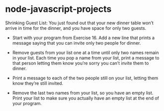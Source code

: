 # node-javascript-projects

Shrinking Guest List: You just found out that your new dinner table won’t arrive in time for the dinner, and you have space for only two guests.

- Start with your program from Exercise 16. Add a new line that prints a message saying that you can invite only two people for dinner.

- Remove guests from your list one at a time until only two names remain in your list. Each time you pop a name from your list, print a message to that person letting them know you’re sorry you can’t invite them to dinner.

- Print a message to each of the two people still on your list, letting them know they’re still invited.

- Remove the last two names from your list, so you have an empty list. Print your list to make sure you actually have an empty list at the end of your program.
